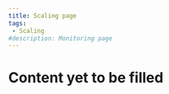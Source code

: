 ```yaml
---
title: Scaling page
tags:
 - Scaling
#description: Monitoring page
---
```


# Content yet to be filled
